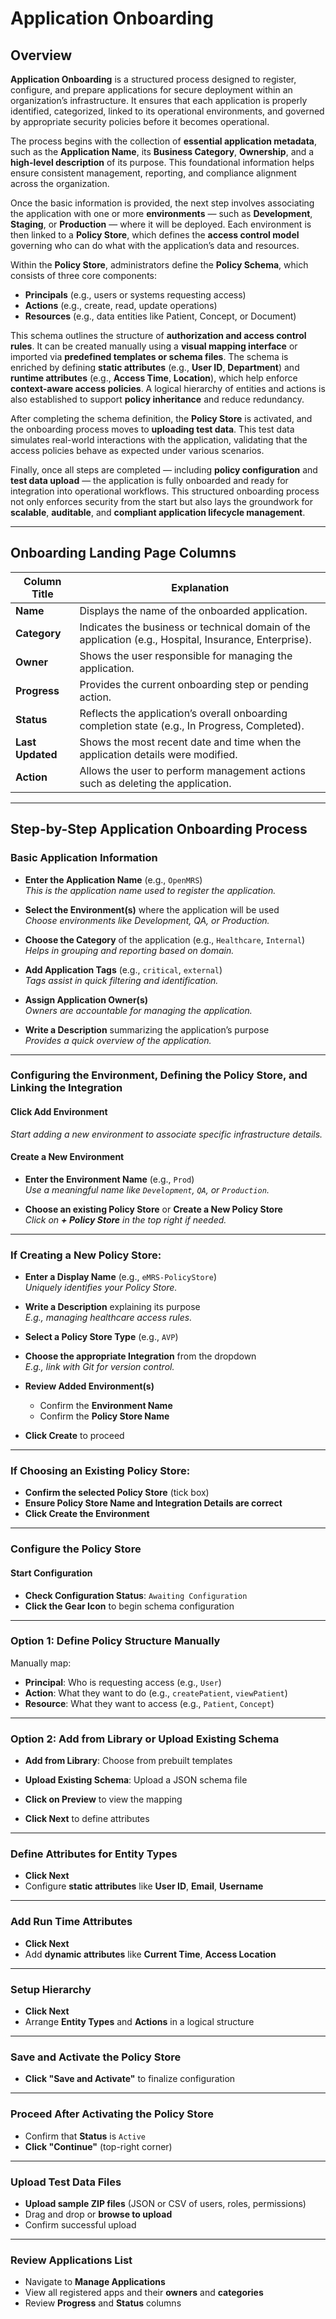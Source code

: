 # **Application Onboarding**

## **Overview**

**Application Onboarding** is a structured process designed to register, configure, and prepare applications for secure deployment within an organization’s infrastructure. It ensures that each application is properly identified, categorized, linked to its operational environments, and governed by appropriate security policies before it becomes operational.

The process begins with the collection of **essential application metadata**, such as the **Application Name**, its **Business Category**, **Ownership**, and a **high-level description** of its purpose. This foundational information helps ensure consistent management, reporting, and compliance alignment across the organization.

Once the basic information is provided, the next step involves associating the application with one or more **environments** — such as **Development**, **Staging**, or **Production** — where it will be deployed. Each environment is then linked to a **Policy Store**, which defines the **access control model** governing who can do what with the application’s data and resources.

Within the **Policy Store**, administrators define the **Policy Schema**, which consists of three core components:

- **Principals** (e.g., users or systems requesting access)
- **Actions** (e.g., create, read, update operations)
- **Resources** (e.g., data entities like Patient, Concept, or Document)

This schema outlines the structure of **authorization and access control rules**. It can be created manually using a **visual mapping interface** or imported via **predefined templates or schema files**. The schema is enriched by defining **static attributes** (e.g., **User ID**, **Department**) and **runtime attributes** (e.g., **Access Time**, **Location**), which help enforce **context-aware access policies**. A logical hierarchy of entities and actions is also established to support **policy inheritance** and reduce redundancy.

After completing the schema definition, the **Policy Store** is activated, and the onboarding process moves to **uploading test data**. This test data simulates real-world interactions with the application, validating that the access policies behave as expected under various scenarios.

Finally, once all steps are completed — including **policy configuration** and **test data upload** — the application is fully onboarded and ready for integration into operational workflows. This structured onboarding process not only enforces security from the start but also lays the groundwork for **scalable**, **auditable**, and **compliant application lifecycle management**.

---

## **Onboarding Landing Page Columns**

| **Column Title** | **Explanation** |
|------------------|-----------------|
| **Name** | Displays the name of the onboarded application. |
| **Category** | Indicates the business or technical domain of the application (e.g., Hospital, Insurance, Enterprise). |
| **Owner** | Shows the user responsible for managing the application. |
| **Progress** | Provides the current onboarding step or pending action. |
| **Status** | Reflects the application’s overall onboarding completion state (e.g., In Progress, Completed). |
| **Last Updated** | Shows the most recent date and time when the application details were modified. |
| **Action** | Allows the user to perform management actions such as deleting the application. |

---

## **Step-by-Step Application Onboarding Process**

### **Basic Application Information**

- **Enter the Application Name** (e.g., `OpenMRS`)  
  _This is the application name used to register the application._

- **Select the Environment(s)** where the application will be used  
  _Choose environments like Development, QA, or Production._

- **Choose the Category** of the application (e.g., `Healthcare`, `Internal`)  
  _Helps in grouping and reporting based on domain._

- **Add Application Tags** (e.g., `critical`, `external`)  
  _Tags assist in quick filtering and identification._

- **Assign Application Owner(s)**  
  _Owners are accountable for managing the application._

- **Write a Description** summarizing the application’s purpose  
  _Provides a quick overview of the application._

---

### **Configuring the Environment, Defining the Policy Store, and Linking the Integration**

#### **Click Add Environment**  
_Start adding a new environment to associate specific infrastructure details._

#### **Create a New Environment**

- **Enter the Environment Name** (e.g., `Prod`)  
  _Use a meaningful name like `Development`, `QA`, or `Production`._

- **Choose an existing Policy Store** or **Create a New Policy Store**  
  _Click on **+ Policy Store** in the top right if needed._

---

### **If Creating a New Policy Store:**

- **Enter a Display Name** (e.g., `eMRS-PolicyStore`)  
  _Uniquely identifies your Policy Store._

- **Write a Description** explaining its purpose  
  _E.g., managing healthcare access rules._

- **Select a Policy Store Type** (e.g., `AVP`)

- **Choose the appropriate Integration** from the dropdown  
  _E.g., link with Git for version control._

- **Review Added Environment(s)**  
  - Confirm the **Environment Name**
  - Confirm the **Policy Store Name**

- **Click Create** to proceed

---

### **If Choosing an Existing Policy Store:**

- **Confirm the selected Policy Store** (tick box)
- **Ensure Policy Store Name and Integration Details are correct**
- **Click Create the Environment**

---

### **Configure the Policy Store**

#### **Start Configuration**

- **Check Configuration Status**: `Awaiting Configuration`  
- **Click the Gear Icon** to begin schema configuration

---

### **Option 1: Define Policy Structure Manually**

Manually map:

- **Principal**: Who is requesting access (e.g., `User`)
- **Action**: What they want to do (e.g., `createPatient`, `viewPatient`)
- **Resource**: What they want to access (e.g., `Patient`, `Concept`)

---

### **Option 2: Add from Library or Upload Existing Schema**

- **Add from Library**: Choose from prebuilt templates  
- **Upload Existing Schema**: Upload a JSON schema file

- **Click on Preview** to view the mapping
- **Click Next** to define attributes

---

### **Define Attributes for Entity Types**

- **Click Next**  
- Configure **static attributes** like **User ID**, **Email**, **Username**

---

### **Add Run Time Attributes**

- **Click Next**  
- Add **dynamic attributes** like **Current Time**, **Access Location**

---

### **Setup Hierarchy**

- **Click Next**  
- Arrange **Entity Types** and **Actions** in a logical structure

---

### **Save and Activate the Policy Store**

- **Click "Save and Activate"** to finalize configuration

---

### **Proceed After Activating the Policy Store**

- Confirm that **Status** is `Active`
- **Click "Continue"** (top-right corner)

---

### **Upload Test Data Files**

- **Upload sample ZIP files** (JSON or CSV of users, roles, permissions)
- Drag and drop or **browse to upload**
- Confirm successful upload

---

### **Review Applications List**

- Navigate to **Manage Applications**
- View all registered apps and their **owners** and **categories**
- Review **Progress** and **Status** columns
